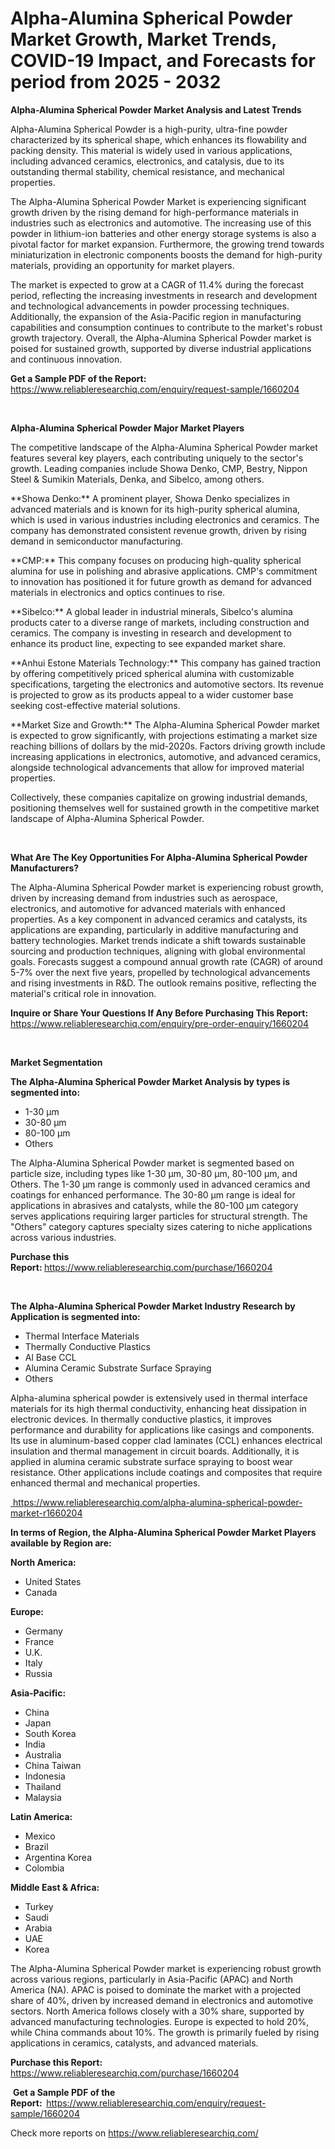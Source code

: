 <p><h1>Alpha-Alumina Spherical Powder Market Growth, Market Trends, COVID-19 Impact, and Forecasts for period from 2025 - 2032</h1></p><p><strong>Alpha-Alumina Spherical Powder Market Analysis and Latest Trends</strong></p>
<p><p>Alpha-Alumina Spherical Powder is a high-purity, ultra-fine powder characterized by its spherical shape, which enhances its flowability and packing density. This material is widely used in various applications, including advanced ceramics, electronics, and catalysis, due to its outstanding thermal stability, chemical resistance, and mechanical properties.</p><p>The Alpha-Alumina Spherical Powder Market is experiencing significant growth driven by the rising demand for high-performance materials in industries such as electronics and automotive. The increasing use of this powder in lithium-ion batteries and other energy storage systems is also a pivotal factor for market expansion. Furthermore, the growing trend towards miniaturization in electronic components boosts the demand for high-purity materials, providing an opportunity for market players.</p><p>The market is expected to grow at a CAGR of 11.4% during the forecast period, reflecting the increasing investments in research and development and technological advancements in powder processing techniques. Additionally, the expansion of the Asia-Pacific region in manufacturing capabilities and consumption continues to contribute to the market's robust growth trajectory. Overall, the Alpha-Alumina Spherical Powder market is poised for sustained growth, supported by diverse industrial applications and continuous innovation.</p></p>
<p><strong>Get a Sample PDF of the Report:&nbsp;</strong> <a href="https://www.reliableresearchiq.com/enquiry/request-sample/1660204?utm_campaign=1129&utm_medium=2&utm_source=Github&utm_content=ia&utm_term=17012025&utm_id=alpha-alumina-spherical-powder">https://www.reliableresearchiq.com/enquiry/request-sample/1660204</a></p>
<p>&nbsp;</p>
<p><strong>Alpha-Alumina Spherical Powder Major Market Players</strong></p>
<p><p>The competitive landscape of the Alpha-Alumina Spherical Powder market features several key players, each contributing uniquely to the sector's growth. Leading companies include Showa Denko, CMP, Bestry, Nippon Steel & Sumikin Materials, Denka, and Sibelco, among others.</p><p>**Showa Denko:** A prominent player, Showa Denko specializes in advanced materials and is known for its high-purity spherical alumina, which is used in various industries including electronics and ceramics. The company has demonstrated consistent revenue growth, driven by rising demand in semiconductor manufacturing. </p><p>**CMP:** This company focuses on producing high-quality spherical alumina for use in polishing and abrasive applications. CMP's commitment to innovation has positioned it for future growth as demand for advanced materials in electronics and optics continues to rise.</p><p>**Sibelco:** A global leader in industrial minerals, Sibelco's alumina products cater to a diverse range of markets, including construction and ceramics. The company is investing in research and development to enhance its product line, expecting to see expanded market share.</p><p>**Anhui Estone Materials Technology:** This company has gained traction by offering competitively priced spherical alumina with customizable specifications, targeting the electronics and automotive sectors. Its revenue is projected to grow as its products appeal to a wider customer base seeking cost-effective material solutions.</p><p>**Market Size and Growth:** The Alpha-Alumina Spherical Powder market is expected to grow significantly, with projections estimating a market size reaching billions of dollars by the mid-2020s. Factors driving growth include increasing applications in electronics, automotive, and advanced ceramics, alongside technological advancements that allow for improved material properties.</p><p>Collectively, these companies capitalize on growing industrial demands, positioning themselves well for sustained growth in the competitive market landscape of Alpha-Alumina Spherical Powder.</p></p>
<p>&nbsp;</p>
<p><strong>What Are The Key Opportunities For Alpha-Alumina Spherical Powder Manufacturers?</strong></p>
<p><p>The Alpha-Alumina Spherical Powder market is experiencing robust growth, driven by increasing demand from industries such as aerospace, electronics, and automotive for advanced materials with enhanced properties. As a key component in advanced ceramics and catalysts, its applications are expanding, particularly in additive manufacturing and battery technologies. Market trends indicate a shift towards sustainable sourcing and production techniques, aligning with global environmental goals. Forecasts suggest a compound annual growth rate (CAGR) of around 5-7% over the next five years, propelled by technological advancements and rising investments in R&D. The outlook remains positive, reflecting the material's critical role in innovation.</p></p>
<p><strong>Inquire or Share Your Questions If Any Before Purchasing This Report:</strong> <a href="https://www.reliableresearchiq.com/enquiry/pre-order-enquiry/1660204?utm_campaign=1129&utm_medium=2&utm_source=Github&utm_content=ia&utm_term=17012025&utm_id=alpha-alumina-spherical-powder">https://www.reliableresearchiq.com/enquiry/pre-order-enquiry/1660204</a></p>
<p>&nbsp;</p>
<p><strong>Market Segmentation</strong></p>
<p><strong>The Alpha-Alumina Spherical Powder Market Analysis by types is segmented into:</strong></p>
<p><ul><li>1-30 μm</li><li>30-80 μm</li><li>80-100 μm</li><li>Others</li></ul></p>
<p><p>The Alpha-Alumina Spherical Powder market is segmented based on particle size, including types like 1-30 μm, 30-80 μm, 80-100 μm, and Others. The 1-30 μm range is commonly used in advanced ceramics and coatings for enhanced performance. The 30-80 μm range is ideal for applications in abrasives and catalysts, while the 80-100 μm category serves applications requiring larger particles for structural strength. The "Others" category captures specialty sizes catering to niche applications across various industries.</p></p>
<p><strong>Purchase this Report:&nbsp;</strong><a href="https://www.reliableresearchiq.com/purchase/1660204?utm_campaign=1129&utm_medium=2&utm_source=Github&utm_content=ia&utm_term=17012025&utm_id=alpha-alumina-spherical-powder">https://www.reliableresearchiq.com/purchase/1660204</a></p>
<p>&nbsp;</p>
<p><strong>The Alpha-Alumina Spherical Powder Market Industry Research by Application is segmented into:</strong></p>
<p><ul><li>Thermal Interface Materials</li><li>Thermally Conductive Plastics</li><li>Al Base CCL</li><li>Alumina Ceramic Substrate Surface Spraying</li><li>Others</li></ul></p>
<p><p>Alpha-alumina spherical powder is extensively used in thermal interface materials for its high thermal conductivity, enhancing heat dissipation in electronic devices. In thermally conductive plastics, it improves performance and durability for applications like casings and components. Its use in aluminum-based copper clad laminates (CCL) enhances electrical insulation and thermal management in circuit boards. Additionally, it is applied in alumina ceramic substrate surface spraying to boost wear resistance. Other applications include coatings and composites that require enhanced thermal and mechanical properties.</p></p>
<p><a href="https://www.reliableresearchiq.com/alpha-alumina-spherical-powder-market-r1660204?utm_campaign=1129&utm_medium=2&utm_source=Github&utm_content=ia&utm_term=17012025&utm_id=alpha-alumina-spherical-powder">&nbsp;https://www.reliableresearchiq.com/alpha-alumina-spherical-powder-market-r1660204</a></p>
<p><strong>In terms of Region, the Alpha-Alumina Spherical Powder Market Players available by Region are:</strong></p>
<p>
    <p> <strong> North America: </strong>
        <ul>
            <li>United States</li>
            <li>Canada</li>
        </ul>
        </p> 
    <p> <strong> Europe: </strong>
        <ul>
            <li>Germany</li>
            <li>France</li>
            <li>U.K.</li>
            <li>Italy</li>
            <li>Russia</li>
        </ul>
        </p> 
    <p> <strong> Asia-Pacific: </strong>
        <ul>
            <li>China</li>
            <li>Japan</li>
            <li>South Korea</li>
            <li>India</li>
            <li>Australia</li>
            <li>China Taiwan</li>
            <li>Indonesia</li>
            <li>Thailand</li>
            <li>Malaysia</li>
        </ul>
        </p> 
    <p> <strong> Latin America: </strong>
        <ul>
            <li>Mexico</li>
            <li>Brazil</li>
            <li>Argentina Korea</li>
            <li>Colombia</li>
        </ul>
        </p> 
    <p> <strong> Middle East & Africa: </strong>
        <ul>
            <li>Turkey</li>
            <li>Saudi</li>
            <li>Arabia</li>
            <li>UAE</li>
            <li>Korea</li>
        </ul>
    </p>
    </p>
<p><p>The Alpha-Alumina Spherical Powder market is experiencing robust growth across various regions, particularly in Asia-Pacific (APAC) and North America (NA). APAC is poised to dominate the market with a projected share of 40%, driven by increased demand in electronics and automotive sectors. North America follows closely with a 30% share, supported by advanced manufacturing technologies. Europe is expected to hold 20%, while China commands about 10%. The growth is primarily fueled by rising applications in ceramics, catalysts, and advanced materials.</p></p>
<p><strong>Purchase this Report: </strong><a href="https://www.reliableresearchiq.com/purchase/1660204?utm_campaign=1129&utm_medium=2&utm_source=Github&utm_content=ia&utm_term=17012025&utm_id=alpha-alumina-spherical-powder">https://www.reliableresearchiq.com/purchase/1660204</a></p>
<p>&nbsp;<strong>Get a Sample PDF of the Report:&nbsp;&nbsp;</strong><a href="https://www.reliableresearchiq.com/enquiry/request-sample/1660204?utm_campaign=1129&utm_medium=2&utm_source=Github&utm_content=ia&utm_term=17012025&utm_id=alpha-alumina-spherical-powder">https://www.reliableresearchiq.com/enquiry/request-sample/1660204</a></p>
<p><strong></strong></p>
<p>Check more reports on <a href="https://www.reliableresearchiq.com/?utm_campaign=1129&utm_medium=2&utm_source=Github&utm_content=ia&utm_term=17012025&utm_id=alpha-alumina-spherical-powder">https://www.reliableresearchiq.com/</a></p>